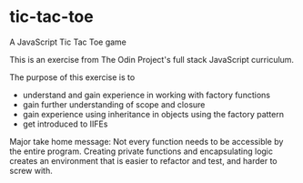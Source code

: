 # tic-tac-toe
A JavaScript Tic Tac Toe game

This is an exercise from The Odin Project's full stack JavaScript curriculum.

The purpose of this exercise is to

* understand and gain experience in working with factory functions
* gain further understanding of scope and closure
* gain experience using inheritance in objects using the factory pattern
* get introduced to IIFEs

Major take home message: Not every function needs to be accessible by the entire program. Creating private functions and encapsulating logic creates an environment that is easier to refactor and test, and harder to screw with. 
